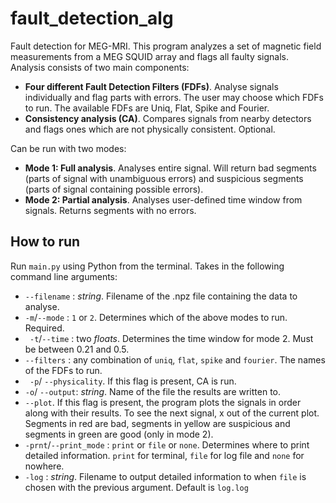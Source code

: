 # fault_detection_alg
Fault detection for MEG-MRI. This program analyzes a set of magnetic field measurements from a MEG SQUID array and flags all faulty signals. Analysis consists of two main components:

- **Four different Fault Detection Filters (FDFs)**. Analyse signals individually and flag parts with errors. The user may choose which FDFs to run. The available FDFs are Uniq, Flat, Spike and Fourier.
- **Consistency analysis (CA)**. Compares signals from nearby detectors and flags ones which are not physically consistent. Optional.

Can be run with two modes: 

- **Mode 1: Full analysis**. Analyses entire signal. Will return bad segments (parts of signal with unambiguous errors) and suspicious segments (parts of signal containing possible errors).
- **Mode 2: Partial analysis**. Analyses user-defined time window from signals. Returns segments with no errors.

## How to run
Run ` main.py ` using Python from the terminal. Takes in the following command line arguments:

- `--filename` : *string*. Filename of the .npz file containing the data to analyse.
- ` -m `/` --mode ` : `1` or `2`. Determines which of the above modes to run. Required.
- ` -t`/` --time ` : two *floats*. Determines the time window for mode 2. Must be between 0.21 and 0.5.
- ` --filters ` : any combination of `uniq`, `flat`, `spike` and `fourier`. The names of the FDFs to run. 
- ` -p`/ `--physicality`. If this flag is present, CA is run.
- `-o`/ `--output`: *string*. Name of the file the results are written to.
- `--plot`. If this flag is present, the program plots the signals in order along with their results. To see the next signal, x out of the current plot. Segments in red are bad, segments in yellow are suspicious and segments in green are good (only in mode 2).
- `-prnt`/`--print_mode` : `print` or `file` or `none`. Determines where to print detailed information. `print` for terminal, `file` for log file and `none` for nowhere.
- `-log` : *string*. Filename to output detailed information to when `file` is chosen with the previous argument. Default is `log.log`
